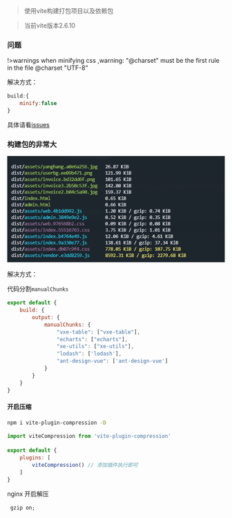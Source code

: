 > 使用vite构建打包项目以及依赖包

> 当前vite版本2.6.10

### 问题

!>warnings when minifying css ,warning: "@charset" must be the first rule in the file @charset "UTF-8"

解决方式：

```js
build:{
    minify:false
}
```

具体请看[issues](https://github.com/element-plus/element-plus/issues/3219#issuecomment-960374776)

### 构建包的非常大

![img.png](img.png)

解决方式：

代码分割`manualChunks`

```js
export default {
    build: {
        output: {
            manualChunks: {
                "vxe-table": ["vxe-table"],
                "echarts": ["echarts"],
                "xe-utils": ["xe-utils"],
                "lodash": ['lodash'],
                "ant-design-vue": ['ant-design-vue']
            }
        }
    }
}
```

#### 开启压缩

```bash
npm i vite-plugin-compression -D
```

```js
import viteCompression from 'vite-plugin-compression'

export default {
    plugins: [
        viteCompression() // 添加插件执行即可
    ]
}
```

nginx 开启解压

```nginx
 gzip on;
```
